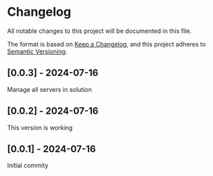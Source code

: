 # Changelog
All notable changes to this project will be documented in this file.

The format is based on [Keep a Changelog](https://keepachangelog.com/en/1.0.0/),
and this project adheres to [Semantic Versioning](https://semver.org/spec/v2.0.0.html).

## [0.0.3] - 2024-07-16
Manage all servers in solution

## [0.0.2] - 2024-07-16
This version is working

## [0.0.1] - 2024-07-16
Initial commity
